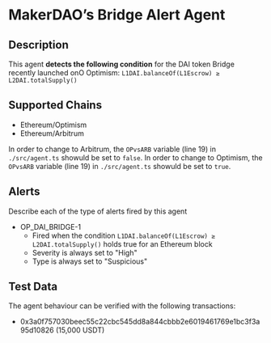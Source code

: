 # MakerDAO’s Bridge Alert Agent

## Description

This agent **detects the following condition** for the DAI token Bridge recently launched onO Optimism: 
`L1DAI.balanceOf(L1Escrow) ≥ L2DAI.totalSupply()`

## Supported Chains

- Ethereum/Optimism
- Ethereum/Arbitrum

In order to change to Arbitrum, the `OPvsARB` variable (line 19) in `./src/agent.ts` showuld be set to `false`.
In order to change to Optimism, the `OPvsARB` variable (line 19) in `./src/agent.ts` showuld be set to `true`.

## Alerts

Describe each of the type of alerts fired by this agent

- OP_DAI_BRIDGE-1
  - Fired when the condition `L1DAI.balanceOf(L1Escrow) ≥ L2DAI.totalSupply()` holds true for an Ethereum block
  - Severity is always set to "High" 
  - Type is always set to "Suspicious"
## Test Data

The agent behaviour can be verified with the following transactions:

- 0x3a0f757030beec55c22cbc545dd8a844cbbb2e6019461769e1bc3f3a95d10826 (15,000 USDT)
